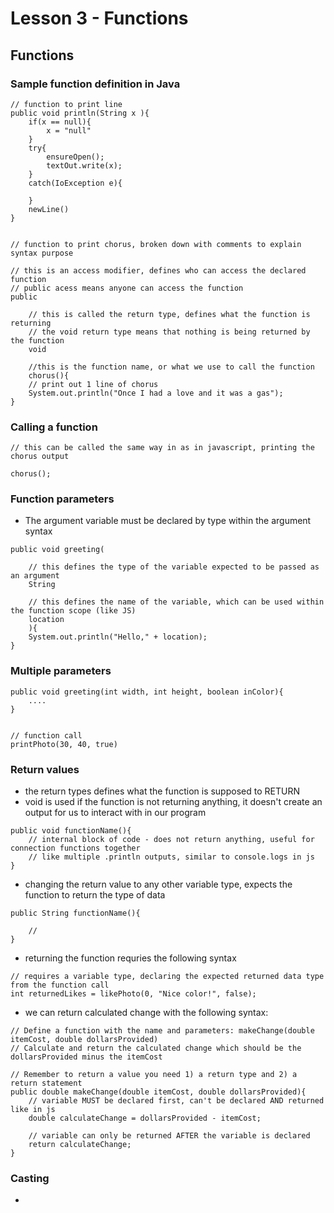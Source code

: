 # Lesson 3 - Functions

## Functions

### Sample function definition in Java

```
// function to print line
public void println(String x ){
	if(x == null){
		x = "null"
	}
	try{
		ensureOpen();
		textOut.write(x);
	}
	catch(IoException e){

	}
	newLine()
}


// function to print chorus, broken down with comments to explain syntax purpose

// this is an access modifier, defines who can access the declared function
// public acess means anyone can access the function
public 
	
	// this is called the return type, defines what the function is returning
	// the void return type means that nothing is being returned by the function
	void 
	
	//this is the function name, or what we use to call the function
	chorus(){
	// print out 1 line of chorus
	System.out.println("Once I had a love and it was a gas");
}
```

### Calling a function

```
// this can be called the same way in as in javascript, printing the chorus output

chorus();
```

### Function parameters

- The argument variable must be declared by type within the argument syntax
```
public void greeting(
	
	// this defines the type of the variable expected to be passed as an argument
	String 
	
	// this defines the name of the variable, which can be used within the function scope (like JS)
	location
	){
	System.out.println("Hello," + location);
}
```

### Multiple parameters

```
public void greeting(int width, int height, boolean inColor){
	....
}


// function call
printPhoto(30, 40, true)
```

### Return values

- the return types defines what the function is supposed to RETURN
- void is used if the function is not returning anything, it doesn't create an output for us to interact with in our program
```
public void functionName(){
	// internal block of code - does not return anything, useful for connection functions together
	// like multiple .println outputs, similar to console.logs in js
}
```
- changing the return value to any other variable type, expects the function to return the type of data
```
public String functionName(){

	//
}
```

- returning the function requries the following syntax
```
// requires a variable type, declaring the expected returned data type from the function call
int returnedLikes = likePhoto(0, "Nice color!", false);
```

- we can return calculated change with the following syntax:
```
// Define a function with the name and parameters: makeChange(double itemCost, double dollarsProvided)
// Calculate and return the calculated change which should be the dollarsProvided minus the itemCost

// Remember to return a value you need 1) a return type and 2) a return statement
public double makeChange(double itemCost, double dollarsProvided){
    // variable MUST be declared first, can't be declared AND returned like in js
    double calculateChange = dollarsProvided - itemCost;

    // variable can only be returned AFTER the variable is declared
    return calculateChange;
}

```

### Casting

- 